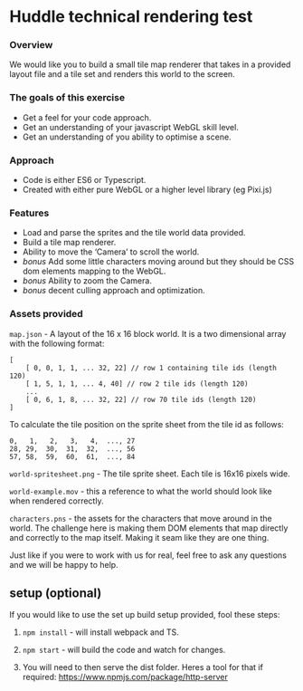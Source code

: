 # Huddle technical rendering test #

### Overview ###
We would like you to build a small tile map renderer that takes in a provided layout file and a tile set and renders this world to the screen.

### The goals of this exercise ###
- Get a feel for your code approach.
- Get an understanding of your javascript WebGL skill level.
- Get an understanding of you ability to optimise a scene.

### Approach ###
- Code is either ES6 or Typescript.
- Created with either pure WebGL or a higher level library (eg Pixi.js)

### Features ###
- Load and parse the sprites and the tile world data provided.
- Build a tile map renderer.
- Ability to move the ‘Camera’ to scroll the world.
- *bonus* Add some little characters moving around but they should be CSS dom elements mapping to the WebGL.
- *bonus* Ability to zoom the Camera.
- *bonus* decent culling approach and optimization.

### Assets provided ###
`map.json` - A layout of the 16 x 16 block world. It is a two dimensional array with the following format:

```
[
	[ 0, 0, 1, 1, ... 32, 22] // row 1 containing tile ids (length 120)
	[ 1, 5, 1, 1, ... 4, 40] // row 2 tile ids (length 120)
	... 
	[ 0, 6, 1, 8, ... 32, 22] // row 70 tile ids (length 120)
]

```

To calculate the tile position on the sprite sheet from the tile id as follows:

```
0,   1,   2,   3,   4,  ..., 27
28, 29,  30,  31,  32,  ..., 56
57, 58,  59,  60,  61,  ..., 84

```

`world-spritesheet.png` - The tile sprite sheet. Each tile is 16x16 pixels wide. 

`world-example.mov` - this a reference to what the world should look like when rendered correctly.

`characters.pns` - the assets for the characters that move around in the world. The challenge here is making them DOM elements that map directly and correctly to the map itself. Making it seam like they are one thing.

Just like if you were to work with us for real, feel free to ask any questions and we will be happy to help. 


## setup (optional) ##

If you would like to use the set up build setup provided, fool these steps:

1. `npm install` - will install webpack and TS.

2. `npm start` - will build the code and watch for changes.

3. You will need to then serve the dist folder. Heres a tool for that if required: https://www.npmjs.com/package/http-server

